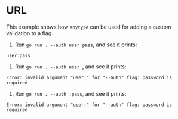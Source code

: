 # URL

This example shows how `anytype` can be used for adding a custom validation to a flag.

1. Run `go run . --auth user:pass`, and see it prints:
  ```
  user:pass
  ```

1. Run `go run . --auth user:`, and see it prints:
  ```
  Error: invalid argument "user:" for "--auth" flag: password is required
  ```

1. Run `go run . --auth :pass`, and see it prints:
  ```
  Error: invalid argument "user:" for "--auth" flag: password is required
  ```

